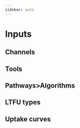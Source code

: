 ```yaml
---
sidebar: auto
---
```


# Inputs

## Channels


## Tools


## Pathways>Algorithms


## LTFU types


## Uptake curves

